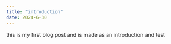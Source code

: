 ```yaml
---
title: "introduction"
date: 2024-6-30
---
```

this is my first blog post and is made as an introduction and test
